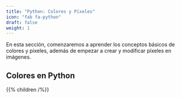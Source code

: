 ```yaml
---
title: "Python: Colores y Píxeles"
icon: "fab fa-python"
draft: false
weight: 1
---
```

En esta sección, comenzaremos a aprender los conceptos básicos de colores y píxeles, además de empezar a crear y modificar píxeles en imágenes.

## Colores en Python
{{% children /%}}